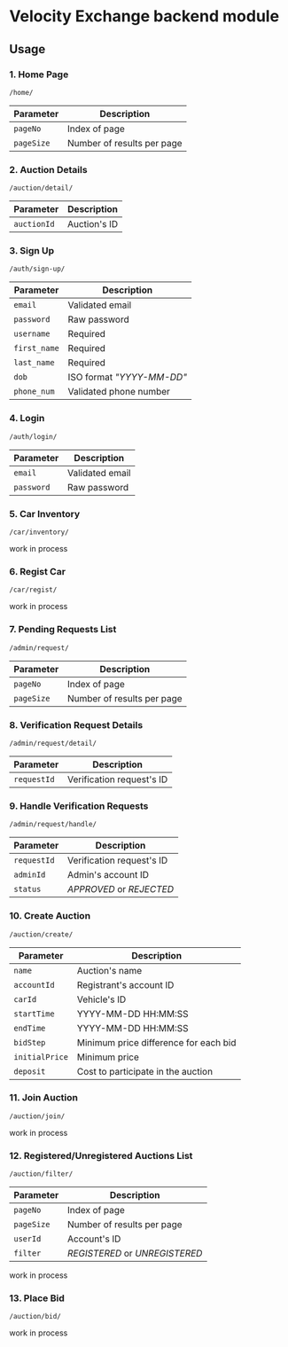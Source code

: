 # Velocity Exchange backend module

## Usage

### 1. Home Page

`/home/`

|Parameter|Description|
|-|-|
|`pageNo`|Index of page|
|`pageSize`|Number of results per page|

### 2. Auction Details

`/auction/detail/`

|Parameter|Description|
|-|-|
|`auctionId`|Auction's ID|

### 3. Sign Up

`/auth/sign-up/`

|Parameter|Description|
|-|-|
|`email`|Validated email|
|`password`|Raw password|
|`username`|Required|
|`first_name`|Required|
|`last_name`|Required|
|`dob`|ISO format *"YYYY-MM-DD"*|
|`phone_num`|Validated phone number|

### 4. Login

`/auth/login/`

|Parameter|Description|
|-|-|
|`email`|Validated email|
|`password`|Raw password|

### 5. Car Inventory

`/car/inventory/`

work in process

### 6. Regist Car

`/car/regist/`

work in process

### 7. Pending Requests List

`/admin/request/`

|Parameter|Description|
|-|-|
|`pageNo`|Index of page|
|`pageSize`|Number of results per page|

### 8. Verification Request Details

`/admin/request/detail/`

|Parameter|Description|
|-|-|
|`requestId`|Verification request's ID|

### 9. Handle Verification Requests

`/admin/request/handle/`

|Parameter|Description|
|-|-|
|`requestId`|Verification request's ID|
|`adminId`|Admin's account ID|
|`status`|*APPROVED* or *REJECTED*|

### 10. Create Auction

`/auction/create/`

|Parameter|Description|
|-|-|
|`name`|Auction's name|
|`accountId`|Registrant's account ID|
|`carId`|Vehicle's ID|
|`startTime`|YYYY-MM-DD HH:MM:SS|
|`endTime`|YYYY-MM-DD HH:MM:SS|
|`bidStep`|Minimum price difference for each bid|
|`initialPrice`|Minimum price|
|`deposit`|Cost to participate in the auction|

### 11. Join Auction

`/auction/join/`

work in process

### 12. Registered/Unregistered Auctions List

`/auction/filter/`

|Parameter|Description|
|-|-|
|`pageNo`|Index of page|
|`pageSize`|Number of results per page|
|`userId`|Account's ID|
|`filter`|*REGISTERED* or *UNREGISTERED*|

work in process

### 13. Place Bid

`/auction/bid/`

work in process
